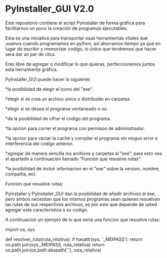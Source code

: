 # PyInstaller_GUI V2.0
Este repositorio contiene el script Pyinstaller de forma gráfica para facilitarnos un poco la creación de programas ejecutables.

Esta es una iniciativa para transportar esas herramientas vitales que usamos cuando programamos en python, así ahorramos tiempo ya que en lugar de escribir y memorizar codigo, lo único que tendremos que hacer será dar un par de clics.

Eres libre de agregar o modificar lo que quieras, perfeccionemos juntos esta herramienta gráfica.

PyInstaller_GUI puede hacer lo siguiente:

*la posibilidad de elegir el icono del "exe".

*elegir si se crea un archivo unico o distribuido en carpetas.

*elegir si se desea el programa ventaneado o no.

*da la posibilidad de cifrar el codigo del programa.

*la opcion para correr el programa con permisos de administrador.

*la opcion para vaciar la cache y compilar el programa sin ningun error o interferencia del codigo anterior.

*agregar de manera sencilla los archivos y carpetas al "exe", para esto vea el apartado a continuacion llamado "Funcion que resuelve rutas".

*la posibilidad de incluir informacion en el "exe" sobre la version, nombre, compañia, ect.


Funcion que resuelve rutas:

Pyinstaller y PyInstaller_GUI dan la posibilidad de añadir archivos al exe, pero ambos necesitan que los mismos programas sean quienes resuelvan las rutas de sus respectivos archivos, es por esto que depende de usted agregar esta caracteristica a su codigo.

A continuacion un ejemplo de lo que seria una funcion que resuelve rutas:

import os, sys

def resolver_ruta(ruta_relativa):
    if hasattr(sys, '_MEIPASS'):
        return os.path.join(sys._MEIPASS, ruta_relativa)
    return os.path.join(os.path.abspath('.'), ruta_relativa)


    